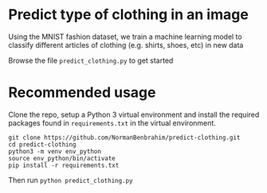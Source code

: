 # Predict type of clothing in an image

Using the MNIST fashion dataset, we train a machine learning model to classify different articles of clothing (e.g. shirts, shoes, etc) in new data

Browse the file `predict_clothing.py` to get started

# Recommended usage

Clone the repo, setup a Python 3 virtual environment and install the required packages found in `requirements.txt` in the virtual environment.

```
git clone https://github.com/NormanBenbrahim/predict-clothing.git
cd predict-clothing
python3 -m venv env_python
source env_python/bin/activate
pip install -r requirements.txt
```

Then run `python predict_clothing.py`